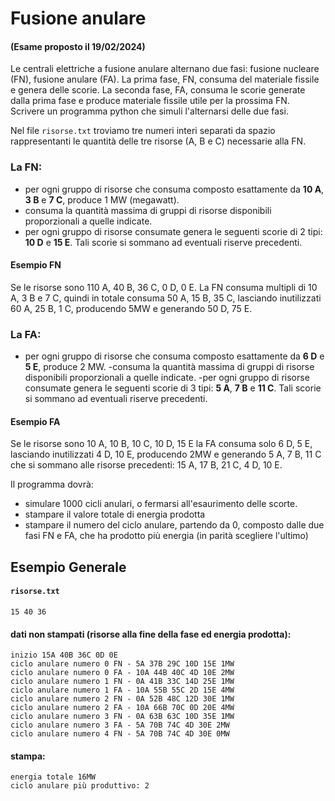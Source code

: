 # Fusione anulare

#### (Esame proposto il 19/02/2024)

Le centrali elettriche a fusione anulare alternano due fasi: fusione nucleare (FN), fusione anulare (FA). La prima fase, FN, consuma del materiale fissile e genera delle scorie. La seconda fase, FA, consuma le scorie generate dalla prima fase e produce materiale fissile utile per la prossima FN. Scrivere un programma python che simuli l'alternarsi delle due fasi.

Nel file `risorse.txt` troviamo tre numeri interi separati da spazio rappresentanti le quantità delle tre risorse (A, B e C) necessarie alla FN.

### La FN:
- per ogni gruppo di risorse che consuma composto esattamente da **10 A**, **3 B** e **7 C**, produce 1 MW (megawatt).
- consuma la quantità massima di gruppi di risorse disponibili proporzionali a quelle indicate.
- per ogni gruppo di risorse consumate genera le seguenti scorie di 2 tipi: **10 D** e **15 E**. Tali scorie si sommano ad eventuali riserve precedenti.

#### Esempio FN

Se le risorse sono 110 A, 40 B, 36 C, 0 D, 0 E.
La FN consuma multipli di 10 A, 3 B e 7 C, quindi in totale consuma 50 A, 15 B, 35 C, lasciando inutilizzati 60 A, 25 B, 1 C, 
producendo 5MW e generando 50 D, 75 E.

### La FA:
- per ogni gruppo di risorse che consuma composto esattamente da **6 D** e **5 E**, produce 2 MW.
-consuma la quantità massima di gruppi di risorse disponibili proporzionali a quelle indicate.
-per ogni gruppo di risorse consumate genera le seguenti scorie di 3 tipi: **5 A**, **7 B** e **11 C**. Tali scorie si sommano ad eventuali riserve precedenti.

#### Esempio FA

Se le risorse sono 10 A, 10 B, 10 C, 10 D, 15 E
la FA consuma solo 6 D, 5 E, lasciando inutilizzati 4 D, 10 E, 
producendo 2MW e generando 5 A, 7 B, 11 C che si sommano alle risorse precedenti: 15 A, 17 B, 21 C, 4 D, 10 E.

Il programma dovrà:
- simulare 1000 cicli anulari, o fermarsi all'esaurimento delle scorte.
- stampare il valore totale di energia prodotta
- stampare il numero del ciclo anulare, partendo da 0, composto dalle due fasi FN e FA, che ha prodotto più energia (in parità scegliere l'ultimo)

## Esempio Generale

#### `risorse.txt`
    15 40 36

#### dati non stampati (risorse alla fine della fase ed energia prodotta):
    inizio 15A 40B 36C 0D 0E
    ciclo anulare numero 0 FN - 5A 37B 29C 10D 15E 1MW
    ciclo anulare numero 0 FA - 10A 44B 40C 4D 10E 2MW
    ciclo anulare numero 1 FN - 0A 41B 33C 14D 25E 1MW
    ciclo anulare numero 1 FA - 10A 55B 55C 2D 15E 4MW
    ciclo anulare numero 2 FN - 0A 52B 48C 12D 30E 1MW
    ciclo anulare numero 2 FA - 10A 66B 70C 0D 20E 4MW
    ciclo anulare numero 3 FN - 0A 63B 63C 10D 35E 1MW
    ciclo anulare numero 3 FA - 5A 70B 74C 4D 30E 2MW
    ciclo anulare numero 4 FN - 5A 70B 74C 4D 30E 0MW


#### stampa:
    energia totale 16MW
    ciclo anulare più produttivo: 2
